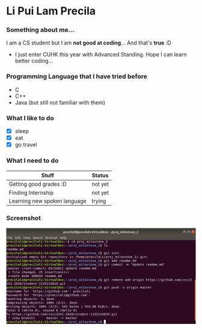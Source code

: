 # Li Pui Lam Precila
### Something about me...
I am a CS student but I am **not good at coding**... And that's **true** :D
- I just enter CUHK this year with Advanced Standing. Hope I can learn better coding...

### Programming Language that I have tried before
* C
* C++
* Java
(but still not familiar with them)

### What I like to do
- [x] sleep
- [x] eat
- [x] go travel

### What I need to do
Stuff | Status
--- | --- 
Getting good grades :D | not yet
Finding Internship | not yet
Learning new spoken language | trying

### Screenshot
![My Screenshot](screenshot.png)
